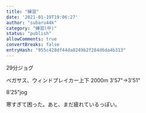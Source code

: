 ```yaml
---
title: "練習"
date: '2021-01-19T19:06:27'
author: "subaru44k"
category: "練習(中)"
status: "publish"
allowComments: true
convertBreaks: false
entryHash: "955c428df44da0249b2f284d6da4b313"
---
```

29分ジョグ

ペガサス、ウィンドプレイカー上下
2000m
3'57"→3'51"

8'25"jog

寒すぎて困った。あと、まだ疲れているっぽい。
